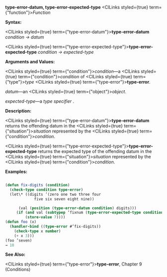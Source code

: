 **type-error-datum, type-error-expected-type** <ClLinks styled={true} term={"function"}><i>Function</i></ClLinks> 



**Syntax:** 



<ClLinks styled={true} term={"type-error-datum"}><b>type-error-datum</b></ClLinks> *condition → datum* 



<ClLinks styled={true} term={"type-error-expected-type"}><b>type-error-expected-type</b></ClLinks> *condition → expected-type* 



**Arguments and Values:** 



<ClLinks styled={true} term={"condition"}><i>condition</i></ClLinks>—a <ClLinks styled={true} term={"condition"}><i>condition</i></ClLinks> of <ClLinks styled={true} term={"type"}><i>type</i></ClLinks> <ClLinks styled={true} term={"type-error"}><b>type-error</b></ClLinks>. 



*datum*—an <ClLinks styled={true} term={"object"}><i>object</i></ClLinks>. 



*expected-type*—a *type specifier* . 



**Description:** 



<ClLinks styled={true} term={"type-error-datum"}><b>type-error-datum</b></ClLinks> returns the offending datum in the <ClLinks styled={true} term={"situation"}><i>situation</i></ClLinks> represented by the <ClLinks styled={true} term={"condition"}><i>condition</i></ClLinks>. 



<ClLinks styled={true} term={"type-error-expected-type"}><b>type-error-expected-type</b></ClLinks> returns the expected type of the offending datum in the <ClLinks styled={true} term={"situation"}><i>situation</i></ClLinks> represented by the <ClLinks styled={true} term={"condition"}><i>condition</i></ClLinks>. 



**Examples:**
```lisp

(defun fix-digits (condition) 
  (check-type condition type-error) 
  (let\* ((digits ’(zero one two three four 
			 five six seven eight nine))  

	  (val (position (type-error-datum condition) digits))) 
	 (if (and val (subtypep ’fixnum (type-error-expected-type condition))) 
	     (store-value 7)))) 
(defun foo (x) 
  (handler-bind ((type-error #’fix-digits)) 
    (check-type x number) 
    (+ x 3))) 
(foo ’seven) 
→ 10 

```
**See Also:** 



<ClLinks styled={true} term={"type-error"}><b>type-error</b></ClLinks>, Chapter 9 (Conditions) 



